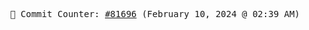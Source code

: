 <p align="center">
    <samp>
        📮 Commit Counter: <a href="https://github.com/Javascript-void0/Javascript-void0/commits/main">#81696</a> (February 10, 2024 @ 02:39 AM)
    </samp>
</p>